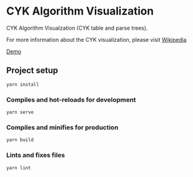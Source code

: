 # CYK Algorithm Visualization

CYK Algorithm Visualzation (CYK table and parse trees).

For more information about the CYK visualization, please visit [Wikipedia](https://en.wikipedia.org/wiki/CYK_algorithm)

[Demo](https://pexea12.github.io/cyk-algo)

## Project setup
```
yarn install
```

### Compiles and hot-reloads for development
```
yarn serve
```

### Compiles and minifies for production
```
yarn build
```

### Lints and fixes files
```
yarn lint
```

